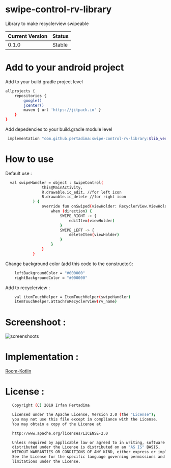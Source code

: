 # swipe-control-rv-library
Library to make recyclerview swipeable


| Current Version | Status |
| ------ | ------ |
| 0.1.0 | Stable |

# Add to your android project

Add to your build.gradle project level

```sh
allprojects {
    repositories {
        google()
        jcenter()
        maven { url 'https://jitpack.io' }
    }
}
```

Add depedencies to your build.gradle module level

```sh
 implementation "com.github.pertadima:swipe-control-rv-library:$lib_version"
```
# How to use

Default use :
```sh
  val swipeHandler = object : SwipeControl(
                this@MainActivity,
                R.drawable.ic_edit, //for left icon
                R.drawable.ic_delete //for right icon
            ) {
                override fun onSwiped(viewHolder: RecyclerView.ViewHolder, direction: Int) {
                    when (direction) {
                        SWIPE_RIGHT -> {
                            editItem(viewHolder)
                        }
                        SWIPE_LEFT -> {
                            deleteItem(viewHolder)
                        }
                    }
                }
            }
```

Change background color (add this code to the constructor):
```sh
    leftBackgroundColor = "#000000"
    rightBackgroundColor = "#000000"
```

Add to recyclerview :
```sh
    val itemTouchHelper = ItemTouchHelper(swipeHandler)
    itemTouchHelper.attachToRecyclerView(rv_name)
```

# Screenshoot :
![screenshoots](http://i66.tinypic.com/2sbs5qe.png)

# Implementation :
[Room-Kotlin](https://github.com/pertadima/room-kotlin-example)


# License :
```sh
   Copyright (C) 2019 Irfan Pertadima

   Licensed under the Apache License, Version 2.0 (the "License");
   you may not use this file except in compliance with the License.
   You may obtain a copy of the License at

   http://www.apache.org/licenses/LICENSE-2.0

   Unless required by applicable law or agreed to in writing, software
   distributed under the License is distributed on an "AS IS" BASIS,
   WITHOUT WARRANTIES OR CONDITIONS OF ANY KIND, either express or implied.
   See the License for the specific language governing permissions and
   limitations under the License.
```
